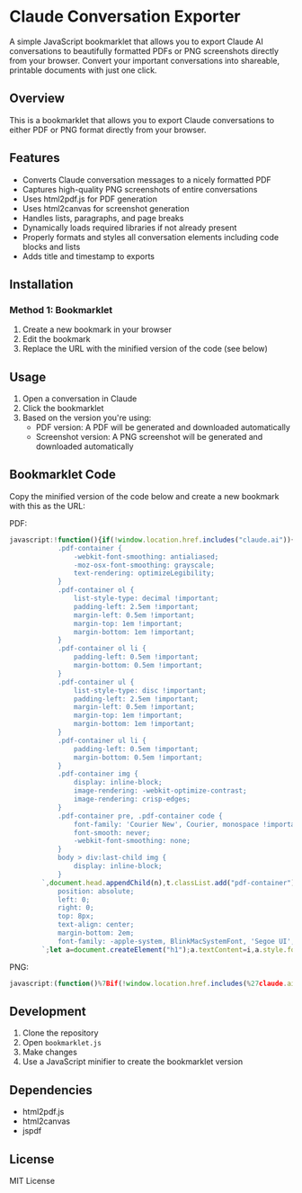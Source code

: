 # Claude Conversation Exporter

A simple JavaScript bookmarklet that allows you to export Claude AI conversations to beautifully formatted PDFs or PNG screenshots directly from your browser. Convert your important conversations into shareable, printable documents with just one click.

## Overview

This is a bookmarklet that allows you to export Claude conversations to either PDF or PNG format directly from your browser.

## Features

* Converts Claude conversation messages to a nicely formatted PDF
* Captures high-quality PNG screenshots of entire conversations
* Uses html2pdf.js for PDF generation
* Uses html2canvas for screenshot generation
* Handles lists, paragraphs, and page breaks
* Dynamically loads required libraries if not already present
* Properly formats and styles all conversation elements including code blocks and lists
* Adds title and timestamp to exports

## Installation

### Method 1: Bookmarklet

1. Create a new bookmark in your browser
2. Edit the bookmark
3. Replace the URL with the minified version of the code (see below)

## Usage

1. Open a conversation in Claude
2. Click the bookmarklet
3. Based on the version you're using:
   - PDF version: A PDF will be generated and downloaded automatically
   - Screenshot version: A PNG screenshot will be generated and downloaded automatically

## Bookmarklet Code

Copy the minified version of the code below and create a new bookmark with this as the URL:

PDF:
```javascript
javascript:!function(){if(!window.location.href.includes("claude.ai")){alert("This bookmarklet only works on Claude chat pages");return}function e(e){return new Promise((t,n)=>{if(document.querySelector(`script[src="${e}"]`)){t();return}let i=document.createElement("script");i.src=e,i.onload=t,i.onerror=n,document.head.appendChild(i)})}Promise.all([e("https://cdnjs.cloudflare.com/ajax/libs/html2canvas/1.4.1/html2canvas.min.js"),e("https://cdnjs.cloudflare.com/ajax/libs/jspdf/2.5.1/jspdf.umd.min.js")]).then(function e(){let t=document.querySelector("div.flex-1.flex.flex-col.gap-3.px-4");if(!t){alert("Could not find Claude chat container");return}let n=document.createElement("style");n.textContent=`
            .pdf-container {
                -webkit-font-smoothing: antialiased;
                -moz-osx-font-smoothing: grayscale;
                text-rendering: optimizeLegibility;
            }
            .pdf-container ol {
                list-style-type: decimal !important;
                padding-left: 2.5em !important;
                margin-left: 0.5em !important;
                margin-top: 1em !important;
                margin-bottom: 1em !important;
            }
            .pdf-container ol li {
                padding-left: 0.5em !important;
                margin-bottom: 0.5em !important;
            }
            .pdf-container ul {
                list-style-type: disc !important;
                padding-left: 2.5em !important;
                margin-left: 0.5em !important;
                margin-top: 1em !important;
                margin-bottom: 1em !important;
            }
            .pdf-container ul li {
                padding-left: 0.5em !important;
                margin-bottom: 0.5em !important;
            }
            .pdf-container img {
                display: inline-block;
                image-rendering: -webkit-optimize-contrast;
                image-rendering: crisp-edges;
            }
            .pdf-container pre, .pdf-container code {
                font-family: 'Courier New', Courier, monospace !important;
                font-smooth: never;
                -webkit-font-smoothing: none;
            }
            body > div:last-child img {
                display: inline-block;
            }
        `,document.head.appendChild(n),t.classList.add("pdf-container"),document.querySelectorAll("div.font-user-message").forEach(e=>{e.style.position="relative"});let i=document.querySelector("button[data-testid='chat-menu-trigger']")?.textContent||"",o=i.trim().toLowerCase().replace(/^[^\w\d]+|[^\w\d]+$/g,"").replace(/[\s\W-]+/g,"-")||"claude",r=document.createElement("div");r.style.cssText=`
            position: absolute;
            left: 0;
            right: 0;
            top: 8px;
            text-align: center;
            margin-bottom: 2em;
            font-family: -apple-system, BlinkMacSystemFont, 'Segoe UI', Roboto, Oxygen, Ubuntu, Cantarell, sans-serif;
        `;let a=document.createElement("h1");a.textContent=i,a.style.fontSize="18px",a.style.fontWeight="600";let l=document.createElement("p");l.textContent=new Date().toLocaleString(),l.style.cssText="font-size: 12px; opacity: 0.7;",r.appendChild(a),r.appendChild(l),t.prepend(r);let s=Math.max(2,window.devicePixelRatio||1);html2canvas(t,{logging:!1,letterRendering:!0,foreignObjectRendering:!1,useCORS:!0,scale:s,scrollY:-window.scrollY,windowWidth:document.documentElement.offsetWidth,windowHeight:document.documentElement.offsetHeight,onclone(e){let t=e.querySelector(".pdf-container");t.style.padding="20px",t.style.width="100%",t.querySelectorAll("pre, code").forEach(e=>{e.style.fontFamily="Courier New, Courier, monospace",e.style.fontSize="14px",e.style.lineHeight="1.4"})}}).then(e=>{let{jsPDF:t}=window.jspdf,n=new t({orientation:"p",unit:"px",format:[e.width/s,e.height/s],hotfixes:["px_scaling"],compress:!0}),i=e.toDataURL("image/jpeg",1);n.addImage(i,"JPEG",0,0,e.width/s,e.height/s,void 0,"FAST"),n.save(`${o}.pdf`)}).then(()=>{n.remove(),r.remove(),t.classList.remove("pdf-container")}).catch(e=>{alert("Error generating PDF: "+e.message),n?.remove(),r?.remove(),t.classList.remove("pdf-container")})}).catch(e=>alert("Error loading required libraries: "+e.message))}();
```

PNG:
```javascript
javascript:(function()%7Bif(!window.location.href.includes(%27claude.ai%27))%7Balert(%27This bookmarklet only works on Claude chat pages%27)%3Breturn%7Dif(typeof html2canvas%3D%3D%3D%27undefined%27)%7Bvar script%3Ddocument.createElement(%27script%27)%3Bscript.src%3D%27https%3A%2F%2Fcdnjs.cloudflare.com%2Fajax%2Flibs%2Fhtml2canvas%2F1.4.1%2Fhtml2canvas.min.js%27%3Bscript.onload%3DinitScreenshot%3Bdocument.head.appendChild(script)%7Delse%7BinitScreenshot()%7Dfunction initScreenshot()%7Bconst mainContainer%3Ddocument.querySelector("div.flex-1.flex.flex-col.gap-3.px-4")%3Bif(!mainContainer)%7Balert(%27Could not find Claude chat container%27)%3Breturn%7Dconst styleSheet%3Ddocument.createElement("style")%3BstyleSheet.textContent%3D%60.screenshot-container ol%7Blist-style-type%3Adecimal!important%3Bpadding-left%3A2.5em!important%3Bmargin-left%3A.5em!important%3Bmargin-top%3A1em!important%3Bmargin-bottom%3A1em!important%7D.screenshot-container ol li%7Bpadding-left%3A.5em!important%3Bmargin-bottom%3A.5em!important%7D.screenshot-container ul%7Blist-style-type%3Adisc!important%3Bpadding-left%3A2.5em!important%3Bmargin-left%3A.5em!important%3Bmargin-top%3A1em!important%3Bmargin-bottom%3A1em!important%7D.screenshot-container ul li%7Bpadding-left%3A.5em!important%3Bmargin-bottom%3A.5em!important%7D.screenshot-container img%7Bdisplay%3Ainline-block%7Dbody>div%3Alast-child img%7Bdisplay%3Ainline-block%7D%60%3Bdocument.head.appendChild(styleSheet)%3BmainContainer.classList.add(%27screenshot-container%27)%3Bdocument.querySelectorAll("div.font-user-message").forEach(msg%3D>%7Bmsg.style.position%3D"relative"%7D)%3Bconst title%3Ddocument.querySelector("button%5Bdata-testid%3D%27chat-menu-trigger%27%5D")%3F.textContent%7C%7C%27%27%3Bconst filename%3Dtitle.trim().toLowerCase().replace(%2F%5E%5B%5E%5Cw%5Cd%5D%2B%7C%5B%5E%5Cw%5Cd%5D%2B%24%2Fg%2C"").replace(%2F%5B%5Cs%5CW-%5D%2B%2Fg%2C"-")%7C%7C"claude"%3Bconst header%3Ddocument.createElement("div")%3Bheader.style.cssText%3D%60position%3Aabsolute%3Bleft%3A0%3Bright%3A0%3Btop%3A8px%3Btext-align%3Acenter%3Bmargin-bottom%3A2em%60%3Bconst headerTitle%3Ddocument.createElement("h1")%3BheaderTitle.textContent%3Dtitle%3BheaderTitle.style.fontSize%3D"18px"%3Bconst timestamp%3Ddocument.createElement("p")%3Btimestamp.textContent%3Dnew Date().toLocaleString()%3Btimestamp.style.cssText%3D"font-size%3A12px%3Bopacity%3A.7"%3Bheader.appendChild(headerTitle)%3Bheader.appendChild(timestamp)%3BmainContainer.prepend(header)%3Bhtml2canvas(mainContainer%2C%7Blogging%3A!0%2CletterRendering%3A1%2CforeignObjectRendering%3A!1%2CuseCORS%3A!0%2Cscale%3Awindow.devicePixelRatio%7C%7C1%2Conclone%3A(clonedDoc)%3D>%7BclonedDoc.querySelector(%27.screenshot-container%27).style.padding%3D%2720px%27%7D%7D).then(canvas%3D>%7Bcanvas.style.display%3D"none"%3Bdocument.body.appendChild(canvas)%3Breturn canvas%7D).then(canvas%3D>%7Bconst dataUrl%3Dcanvas.toDataURL("image%2Fpng")%3Bconst downloadLink%3Ddocument.createElement("a")%3BdownloadLink.download%3D%60%24%7Bfilename%7D.png%60%3BdownloadLink.href%3DdataUrl%3BdownloadLink.click()%3Bcanvas.remove()%7D).then(()%3D>%7BstyleSheet.remove()%3Bheader.remove()%3BmainContainer.classList.remove(%27screenshot-container%27)%7D).catch(error%3D>%7Balert(%27Error generating screenshot%3A %27%2Berror.message)%3BstyleSheet%3F.remove()%3Bheader%3F.remove()%3BmainContainer.classList.remove(%27screenshot-container%27)%7D)%7D%7D)()
```

## Development

1. Clone the repository
2. Open `bookmarklet.js`
3. Make changes
4. Use a JavaScript minifier to create the bookmarklet version

## Dependencies

* html2pdf.js
* html2canvas
* jspdf

## License

MIT License

